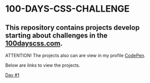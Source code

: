 # 100-DAYS-CSS-CHALLENGE
 <h2>This repository contains projects develop starting about challenges in the <a href="https://100dayscss.com" target="_blank" rel="noopener noreferrer">100dayscss.com</a>.</h2>

<p>ATTENTION! The projects also can are view in my profile <a href="https://codepen.io/matheuslmarchetti" target="_blank" rel="noopener noreferrer">CodePen</a>.</p>

<p>Below are links to view the projects.</p>

<a href="https://matheuslmarchetti.github.io/100-DAYS-CSS-CHALLENGE/day1/day1.html" target="_blank" rel="noopener noreferrer">Day #1</a>
